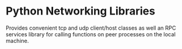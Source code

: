 Python Networking Libraries
===========

Provides convenient tcp and udp client/host classes as well an RPC services library for calling functions on peer processes on the local machine.
